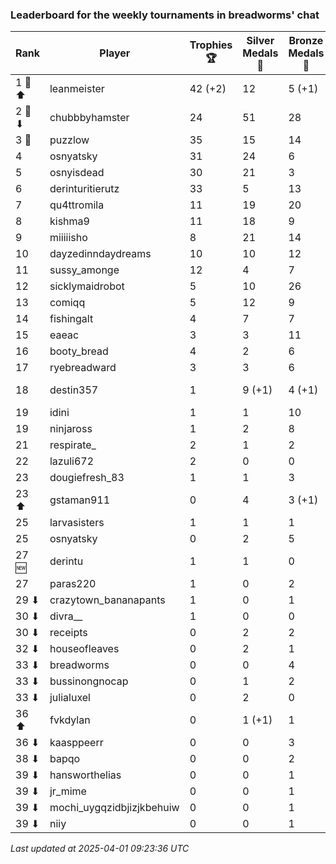 ### Leaderboard for the weekly tournaments in breadworms' chat
| Rank | Player | Trophies 🏆 | Silver Medals 🥈 | Bronze Medals 🥉 | Points |
|------|--------|-------------|------------------|------------------|--------|
| 1 🥇 ⬆| leanmeister | 42 (+2) | 12 | 5 (+1) | 140.5 (+6.5) |
| 2 🥈 ⬇| chubbbyhamster | 24 | 51 | 28 | 137.0 |
| 3 🥉 | puzzlow | 35 | 15 | 14 | 127.0 |
| 4 | osnyatsky | 31 | 24 | 6 | 120.0 |
| 5 | osnyisdead | 30 | 21 | 3 | 112.5 |
| 6 | derinturitierutz | 33 | 5 | 13 | 110.5 |
| 7 | qu4ttromila | 11 | 19 | 20 | 62.0 |
| 8 | kishma9 | 11 | 18 | 9 | 55.5 |
| 9 | miiiiisho | 8 | 21 | 14 | 52.0 |
| 10 | dayzedinndaydreams | 10 | 10 | 12 | 46.0 |
| 11 | sussy_amonge | 12 | 4 | 7 | 43.5 |
| 12 | sicklymaidrobot | 5 | 10 | 26 | 38.0 |
| 13 | comiqq | 5 | 12 | 9 | 31.5 |
| 14 | fishingalt | 4 | 7 | 7 | 22.5 |
| 15 | eaeac | 3 | 3 | 11 | 17.5 |
| 16 | booty_bread | 4 | 2 | 6 | 17.0 |
| 17 | ryebreadward | 3 | 3 | 6 | 15.0 |
| 18 | destin357 | 1 | 9 (+1) | 4 (+1) | 14.0 (+1.5) |
| 19 | idini | 1 | 1 | 10 | 9.0 |
| 19 | ninjaross | 1 | 2 | 8 | 9.0 |
| 21 | respirate_ | 2 | 1 | 2 | 8.0 |
| 22 | lazuli672 | 2 | 0 | 0 | 6.0 |
| 23 | dougiefresh_83 | 1 | 1 | 3 | 5.5 |
| 23 ⬆| gstaman911 | 0 | 4 | 3 (+1) | 5.5 (+0.5) |
| 25 | larvasisters | 1 | 1 | 1 | 4.5 |
| 25 | osnyatsky | 0 | 2 | 5 | 4.5 |
| 27 🆕| derintu | 1 | 1 | 0 | 4.0 |
| 27 | paras220 | 1 | 0 | 2 | 4.0 |
| 29 ⬇| crazytown_bananapants | 1 | 0 | 1 | 3.5 |
| 30 ⬇| divra__ | 1 | 0 | 0 | 3.0 |
| 30 ⬇| receipts | 0 | 2 | 2 | 3.0 |
| 32 ⬇| houseofleaves | 0 | 2 | 1 | 2.5 |
| 33 ⬇| breadworms | 0 | 0 | 4 | 2.0 |
| 33 ⬇| bussinongnocap | 0 | 1 | 2 | 2.0 |
| 33 ⬇| julialuxel | 0 | 2 | 0 | 2.0 |
| 36 ⬆| fvkdylan | 0 | 1 (+1) | 1 | 1.5 (+1.0) |
| 36 ⬇| kaasppeerr | 0 | 0 | 3 | 1.5 |
| 38 ⬇| bapqo | 0 | 0 | 2 | 1.0 |
| 39 ⬇| hansworthelias | 0 | 0 | 1 | 0.5 |
| 39 ⬇| jr_mime | 0 | 0 | 1 | 0.5 |
| 39 ⬇| mochi_uygqzidbjizjkbehuiw | 0 | 0 | 1 | 0.5 |
| 39 ⬇| niiy | 0 | 0 | 1 | 0.5 |

_Last updated at 2025-04-01 09:23:36 UTC_